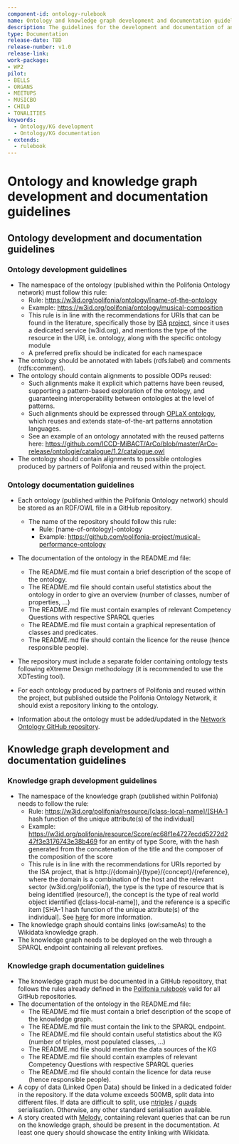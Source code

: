 ```yaml
---
component-id: ontology-rulebook
name: Ontology and knowledge graph development and documentation guidelines
description: The guidelines for the development and documentation of an ontology and a knowledge graph
type: Documentation
release-date: TBD
release-number: v1.0
release-link: 
work-package:
- WP2
pilot:
- BELLS
- ORGANS
- MEETUPS
- MUSICBO
- CHILD
- TONALITIES
keywords:
  - Ontology/KG development
  - Ontology/KG documentation
- extends:
  - rulebook 
--- 
```


# Ontology and knowledge graph development and documentation guidelines


## Ontology development and documentation guidelines

### Ontology development guidelines
 - The namespace of the ontology (published within the Polifonia Ontology network) must follow this rule:
    - Rule: https://w3id.org/polifonia/ontology/[name-of-the-ontology
    - Example: https://w3id.org/polifonia/ontology/musical-composition
    - This rule is in line with the recommendations for URIs that can be found in the literature, specifically those by [ISA](https://ec.europa.eu/isa2/home_en/) [project](https://joinup.ec.europa.eu/sites/default/files/document/2013-02/D7.1.3\%20-\%20Study\%20on\%20persistent\%20URIs.pdf), since it uses a dedicated service (w3id.org), and mentions the type of the resource in the URI, i.e. ontology, along with the specific ontology module
    - A preferred prefix should be indicated for each namespace 
- The ontology should be annotated with labels (rdfs:label) and comments (rdfs:comment).
- The ontology should contain alignments to possible ODPs reused:
    - Such alignments make it explicit which patterns have been reused, supporting a pattern-based exploration of the ontology, and guaranteeing interoperability between ontologies at the level of patterns. 
    - Such alignments should be expressed through [OPLaX ontology](https://w3id.org/OPLaX), which reuses and extends state-of-the-art patterns annotation languages.
    - See an example of an ontology annotated with the reused patterns here: https://github.com/ICCD-MiBACT/ArCo/blob/master/ArCo-release/ontologie/catalogue/1.2/catalogue.owl
- The ontology should contain alignments to possible ontologies produced by partners of Polifonia and reused within the project.

### Ontology documentation guidelines

- Each ontology (published within the Polifonia Ontology network) should be stored as an RDF/OWL file in a GitHub repository. 
  - The name of the repository should follow this rule: 
    - Rule: [name-of-ontology]-ontology
    - Example: https://github.com/polifonia-project/musical-performance-ontology
- The documentation of the ontology in the README.md file:
  - The README.md file must contain a brief description of the scope of the ontology.
  - The README.md file should contain useful statistics about the ontology in order to give an overview (number of classes, number of properties, ...)
  - The README.md file must contain examples of relevant Competency Questions with respective SPARQL queries
  - The README.md file must contain a graphical representation of classes and predicates.
  - The README.md file should contain the licence for the reuse (hence responsible people).

- The repository must include a separate folder containing ontology tests following eXtreme Design methodology (it is recommended to use the XDTesting tool).
- For each ontology produced by partners of Polifonia and reused within the project, but published outside the Polifonia Ontology Network, it should exist a repository linking to the ontology.
- Information about the ontology must be added/updated in the [Network Ontology GitHub repository](https://github.com/polifonia-project/ontology-network}{network-ontology).

## Knowledge graph development and documentation guidelines

### Knowledge graph development guidelines

- The namespace of the knowledge graph (published within Polifonia) needs to follow the rule:
  - Rule: https://w3id.org/polifonia/resource/[class-local-name]/[SHA-1 hash function of the unique attribute(s) of the individual]
  - Example: https://w3id.org/polifonia/resource/Score/ec68f1e4727ecdd5272d247f3e3176743e38b469 for an entity of type Score, with the hash generated from the concatenation of the title and the composer of the composition of the score
  - This rule is in line with the recommendations for URIs reported by the ISA project, that is http://\{domain\}/\{type\}/\{concept\}/\{reference\}, where the domain is  a combination of the host and the relevant sector (w3id.org/polifonia/), the type is the type of resource that is being identified (resource/), the concept is the type of real world object identified ([class-local-name]), and the reference is a specific item [SHA-1 hash function of the unique attribute(s) of the individual]. See [here](https://joinup.ec.europa.eu/sites/default/files/document/2013-02/D7.1.3\%20-\%20Study\%20on\%20persistent\%20URIs.pdf) for more information.
- The knowledge graph should contains links (owl:sameAs) to the Wikidata knowledge graph. 
- The knowledge graph needs to be deployed on the web through a SPARQL endpoint containing all relevant prefixes.

### Knowledge graph documentation guidelines

- The knowledge graph must be documented in a GitHub repository, that follows the rules already defined in the [Polifonia rulebook](https://github.com/polifonia-project/rulebook/) valid for all GitHub repositories.
- The documentation of the ontology in the README.md file:
  - The README.md file must contain a brief description of the scope of the knowledge graph. 
  - The README.md file must contain the link to the SPARQL endpoint.
  - The README.md file should contain useful statistics about the KG (number of triples, most populated classes, ...)
  - The README.md file should mention the data sources of the KG
  - The README.md file should contain examples of relevant Competency Questions with respective SPARQL queries
  - The README.md file should contain the licence for data reuse (hence responsible people).
- A copy of data (Linked Open Data) should be linked in a dedicated folder in the repository. If the data volume exceeds 500MB, split data into different files. If data are difficult to split, use [ntriples](https://heardlibrary.github.io/digital-scholarship/lod/serialization) / [quads](https://www.w3.org/TR/n-quads/) serialisation. Otherwise, any other standard serialisation available.
- A story created with [Melody](https://projects.dharc.unibo.it/melody/), containing relevant queries that can be run on the knowledge graph, should be present in the documentation. At least one query should showcase the entity linking with Wikidata.


